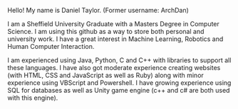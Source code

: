 Hello! My name is Daniel Taylor.
(Former username: ArchDan)

I am a Sheffield University Graduate with a Masters Degree in Computer Science.
I am using this github as a way to store both personal and university work.
I have a great interest in Machine Learning, Robotics and Human Computer Interaction.

I am experienced using Java, Python, C and C++ with libraries to support all these languages.
I have also got moderate experience creating websites (with HTML, CSS and JavaScript as well as Ruby) along with minor experience using VBScript and Powershell.
I have growing experience using SQL for databases as well as Unity game engine (c++ and c# are both used with this engine).
